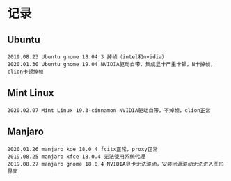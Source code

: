 # 记录
## Ubuntu
    2019.08.23 Ubuntu gnome 18.04.3 掉帧（intel和nvidia）
    2020.01.30 Ubuntu gnome 19.04 NVIDIA驱动自带，集成显卡严重卡顿，N卡掉帧，clion卡顿掉帧
## Mint Linux
    2020.02.07 Mint Linux 19.3-cinnamon NVIDIA驱动自带，不掉帧，clion正常
## Manjaro
    2020.01.26 manjaro kde 18.0.4 fcitx正常，proxy正常
    2019.08.25 manjaro xfce 18.0.4 无法使用系统代理
    2019.08.27 manjaro gnome 18.0.4 NVIDIA显卡无法驱动，安装闭源驱动无法进入图形界面
